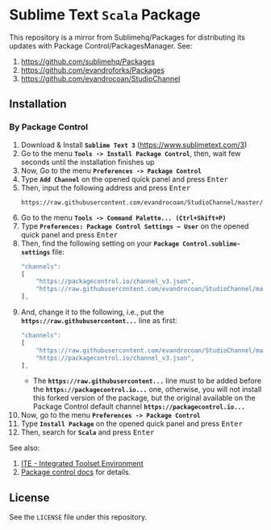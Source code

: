 # Sublime Text `Scala` Package

This repository is a mirror from Sublimehq/Packages for distributing its updates with Package Control/PackagesManager.
See:
1. https://github.com/sublimehq/Packages
1. https://github.com/evandroforks/Packages
1. https://github.com/evandrocoan/StudioChannel


## Installation

### By Package Control

1. Download & Install **`Sublime Text 3`** (https://www.sublimetext.com/3)
1. Go to the menu **`Tools -> Install Package Control`**, then,
    wait few seconds until the installation finishes up
1. Now,
    Go to the menu **`Preferences -> Package Control`**
1. Type **`Add Channel`** on the opened quick panel and press <kbd>Enter</kbd>
1. Then,
    input the following address and press <kbd>Enter</kbd>
    ```
    https://raw.githubusercontent.com/evandrocoan/StudioChannel/master/channel.json
    ```
1. Go to the menu **`Tools -> Command Palette...
    (Ctrl+Shift+P)`**
1. Type **`Preferences:
    Package Control Settings – User`** on the opened quick panel and press <kbd>Enter</kbd>
1. Then,
    find the following setting on your **`Package Control.sublime-settings`** file:
    ```js
    "channels":
    [
        "https://packagecontrol.io/channel_v3.json",
        "https://raw.githubusercontent.com/evandrocoan/StudioChannel/master/channel.json",
    ],
    ```
1. And,
    change it to the following, i.e.,
    put the **`https://raw.githubusercontent...`** line as first:
    ```js
    "channels":
    [
        "https://raw.githubusercontent.com/evandrocoan/StudioChannel/master/channel.json",
        "https://packagecontrol.io/channel_v3.json",
    ],
    ```
    * The **`https://raw.githubusercontent...`** line must to be added before the **`https://packagecontrol.io...`** one, otherwise,
      you will not install this forked version of the package,
      but the original available on the Package Control default channel **`https://packagecontrol.io...`**
1. Now,
    go to the menu **`Preferences -> Package Control`**
1. Type **`Install Package`** on the opened quick panel and press <kbd>Enter</kbd>
1. Then,
    search for **`Scala`** and press <kbd>Enter</kbd>

See also:

1. [ITE - Integrated Toolset Environment](https://github.com/evandrocoan/ITE)
1. [Package control docs](https://packagecontrol.io/docs/usage) for details.


## License
See the `LICENSE` file under this repository.
